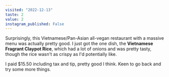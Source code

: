 ```yaml
---
visited: "2022-12-13"
taste: 2
value: 2
instagram_published: False
---
```


Surprisingly, this Vietnamese/Pan-Asian all-vegan restaurant with a massive menu was actually pretty good. I just got the one dish, the **Vietnamese Fragrant Claypot Rice**, which had a lot of onions and was pretty tasty, though the rice wasn't as crispy as I'd potentially like.

I paid $15.50 including tax and tip, pretty good I think. Keen to go back and try some more things.
